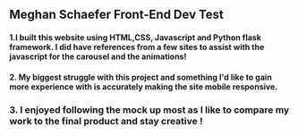 ## Meghan Schaefer Front-End Dev Test

#### 1.I built this website using HTML,CSS, Javascript and Python flask framework. I did have references from a few sites to assist with the javascript for the carousel and the animations!

#### 2. My biggest struggle with this project and something I'd like to gain more experience with is accurately making the site mobile responsive.

### 3. I enjoyed following the mock up most as I like to compare my work to the final product and stay creative ! 
